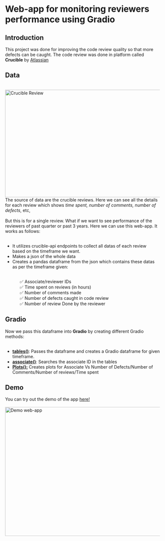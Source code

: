 
# Web-app for monitoring reviewers performance using Gradio

## Introduction
This project was done for improving the code review quality so that more defects can be caught. The code review was done in platform called <b>Crucible</b> by [Atlassian](https://www.atlassian.com/software/crucible)

<h2>Data</h2>
<br>
<image src="https://github.com/Soukumarya-Datta/review-statistics/blob/main/data/crucible-review-closed.png" alt="Crucible Review" width="600" height="350" class="center">
<br>
The source of data are the crucible reviews. Here we can see all the details for each review which shows <i>time spent, number of comments, number of defects</i>, etc,
<br>
<br>
But this is for a single review. What if we want to see performance of the reviewers of past quarter or past 3 years. Here we can use this web-app. It works as follows:
<br>
<ul>
<br>
<li>It utilizes crucible-api endpoints to collect all datas of each review based on the timeframe we want.</li>
<li>Makes a json of the whole data</li>
<li>Creates a pandas dataframe from the json which contains these datas as per the timeframe given:</li>
<ul><br>
  ✅ Associate/reviewer IDs <br>
  ✅ Time spent on reviews (in hours) <br>
  ✅ Number of comments made <br>
  ✅ Number of defects caught in code review <br>
  ✅ Number of review Done by the reviewer
</ul></ul>

<h2>Gradio</h2>
Now we pass this dataframe into <b>Gradio</b> by creating different Gradio methods:

<ul><br>
<li><u><b>tables()</b></u>: Passes the dataframe and creates a Gradio dataframe for given timeframe.</li>
<li><b><u>associate()</u></b>: Searches the associate ID in the tables</li>
<li><b><u>Plots():</u></b> Creates plots for Associate Vs Number of Defects/Number of Comments/Number of reviews/Time spent</li>
</ul>

<h2>Demo</h2>

You can try out the demo of the app [here!](https://soukumarya-review-stats.hf.space)
<br>
<br>
<image src="https://github.com/Soukumarya-Datta/review-statistics/blob/main/data/Demo.jpeg" alt="Demo web-app" width="900" height="420" class="center">

